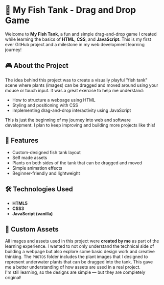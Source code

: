 # 🐠 My Fish Tank - Drag and Drop Game

Welcome to **My Fish Tank**, a fun and simple drag-and-drop game I created while learning the basics of **HTML**, **CSS**, and **JavaScript**. This is my first ever GitHub project and a milestone in my web development learning journey!

## 🎮 About the Project

The idea behind this project was to create a visually playful "fish tank" scene where plants (images) can be dragged and moved around using your mouse or touch input. It was a great exercise to help me understand:

- How to structure a webpage using HTML
- Styling and positioning with CSS
- Implementing drag-and-drop interactivity using JavaScript

This is just the beginning of my journey into web and software development. I plan to keep improving and building more projects like this!

## 🚀 Features

- Custom-designed fish tank layout
- Self made assets
- Plants on both sides of the tank that can be dragged and moved
- Simple animation effects
- Beginner-friendly and lightweight

## 🛠️ Technologies Used

- **HTML5**
- **CSS3**
- **JavaScript (vanilla)**

## 🎨 Custom Assets

All images and assets used in this project were **created by me** as part of the learning experience. I wanted to not only understand the technical side of building a webpage but also explore some basic design work and creative thinking.
The `PHOTOS` folder includes the plant images that I designed to represent underwater plants that can be dragged into the tank. This gave me a better understanding of how assets are used in a real project.
<br> I'm still learning, so the designs are simple — but they are completely original!
